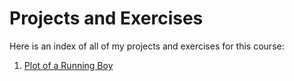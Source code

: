 # Projects and Exercises

Here is an index of all of my projects and exercises for this course:

1. [Plot of a Running Boy](https://beccagurysh.github.io/assignments/r_setup_plot)


